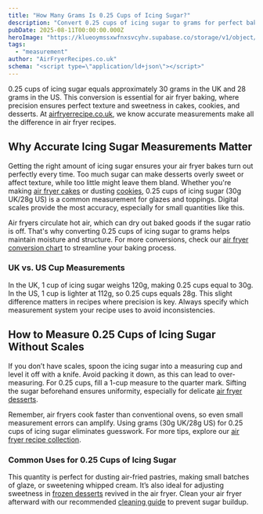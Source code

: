 ```yaml
---
title: "How Many Grams Is 0.25 Cups of Icing Sugar?"
description: "Convert 0.25 cups of icing sugar to grams for perfect baking every time. Includes UK & US measurements for air fryer recipes."
pubDate: 2025-08-11T00:00:00.000Z
heroImage: "https://klueoymssxwfnxsvcyhv.supabase.co/storage/v1/object/public/md/how-many-grams-is-0-25-cups-of-icing-sugar-8ea15bd9.webp"
tags:
  - "measurement"
author: "AirFryerRecipes.co.uk"
schema: "<script type=\"application/ld+json\"></script>"
---
```


<p>0.25 cups of icing sugar equals approximately 30 grams in the UK and 28 grams in the US. This conversion is essential for air fryer baking, where precision ensures perfect texture and sweetness in cakes, cookies, and desserts. At <a href=https://www.airfryerrecipe.co.uk>airfryerrecipe.co.uk</a>, we know accurate measurements make all the difference in air fryer recipes.</p>

<h2>Why Accurate Icing Sugar Measurements Matter</h2>  
<p>Getting the right amount of icing sugar ensures your air fryer bakes turn out perfectly every time. Too much sugar can make desserts overly sweet or affect texture, while too little might leave them bland. Whether you're making <a href=https://www.airfryerrecipe.co.uk/recipe-category/cakes>air fryer cakes</a> or dusting <a href=https://www.airfryerrecipe.co.uk/recipe-category/cookies>cookies</a>, 0.25 cups of icing sugar (30g UK/28g US) is a common measurement for glazes and toppings. Digital scales provide the most accuracy, especially for small quantities like this.</p>  

<p>Air fryers circulate hot air, which can dry out baked goods if the sugar ratio is off. That's why converting 0.25 cups of icing sugar to grams helps maintain moisture and structure. For more conversions, check our <a href=https://www.airfryerrecipe.co.uk/air-fryer-conversion-chart>air fryer conversion chart</a> to streamline your baking process.</p>

<h3>UK vs. US Cup Measurements</h3>  
<p>In the UK, 1 cup of icing sugar weighs 120g, making 0.25 cups equal to 30g. In the US, 1 cup is lighter at 112g, so 0.25 cups equals 28g. This slight difference matters in recipes where precision is key. Always specify which measurement system your recipe uses to avoid inconsistencies.</p>

<h2>How to Measure 0.25 Cups of Icing Sugar Without Scales</h2>  
<p>If you don’t have scales, spoon the icing sugar into a measuring cup and level it off with a knife. Avoid packing it down, as this can lead to over-measuring. For 0.25 cups, fill a 1-cup measure to the quarter mark. Sifting the sugar beforehand ensures uniformity, especially for delicate <a href=https://www.airfryerrecipe.co.uk/recipe-category/dessert>air fryer desserts</a>.</p>  

<p>Remember, air fryers cook faster than conventional ovens, so even small measurement errors can amplify. Using grams (30g UK/28g US) for 0.25 cups of icing sugar eliminates guesswork. For more tips, explore our <a href=https://www.airfryerrecipe.co.uk/recipes>air fryer recipe collection</a>.</p>

<h3>Common Uses for 0.25 Cups of Icing Sugar</h3>  
<p>This quantity is perfect for dusting air-fried pastries, making small batches of glaze, or sweetening whipped cream. It’s also ideal for adjusting sweetness in <a href=https://www.airfryerrecipe.co.uk/recipe-category/frozen-foods>frozen desserts</a> revived in the air fryer. Clean your air fryer afterward with our recommended <a href=https://www.airfryerrecipe.co.uk/air-fryer-cleaner>cleaning guide</a> to prevent sugar buildup.</p>